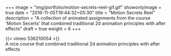 +++
image = "img/portfolio/motion-secrets-reel-gif.gif"
showonlyimage = true
date = "2016-11-05T19:44:32+05:30"
title = "Motion Secrets Reel"
description = "A collection of animated assignments from the course 'Motion Secerts' that combined traditional 2d animation principles with after effects"
draft = true
weight = 6
+++

{{< vimeo 536210054 >}}  
A nice course that combined traditional 2d animation principles with after effects 